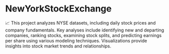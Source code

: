 # NewYorkStockExchange
📈 This project analyzes NYSE datasets, including daily stock prices and company fundamentals. Key analyses include identifying new and departing companies, ranking stocks, examining stock splits, and predicting earnings per share using various modeling techniques. Visualizations provide insights into stock market trends and relationships.
